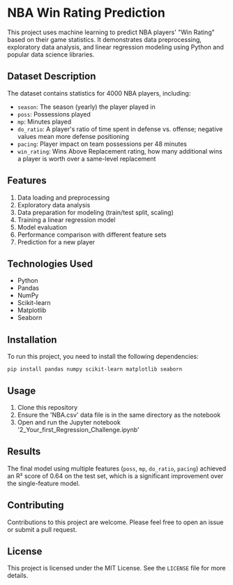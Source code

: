 # NBA Win Rating Prediction

This project uses machine learning to predict NBA players' "Win Rating" based on their game statistics. It demonstrates data preprocessing, exploratory data analysis, and linear regression modeling using Python and popular data science libraries.

## Dataset Description

The dataset contains statistics for 4000 NBA players, including:

- `season`: The season (yearly) the player played in
- `poss`: Possessions played
- `mp`: Minutes played
- `do_ratio`: A player's ratio of time spent in defense vs. offense; negative values mean more defense positioning
- `pacing`: Player impact on team possessions per 48 minutes
- `win_rating`: Wins Above Replacement rating, how many additional wins a player is worth over a same-level replacement

## Features

1. Data loading and preprocessing
2. Exploratory data analysis
3. Data preparation for modeling (train/test split, scaling)
4. Training a linear regression model
5. Model evaluation
6. Performance comparison with different feature sets
7. Prediction for a new player

## Technologies Used

- Python
- Pandas
- NumPy
- Scikit-learn
- Matplotlib
- Seaborn

## Installation

To run this project, you need to install the following dependencies:

```
pip install pandas numpy scikit-learn matplotlib seaborn
```

## Usage

1. Clone this repository
2. Ensure the 'NBA.csv' data file is in the same directory as the notebook
3. Open and run the Jupyter notebook '2_Your_first_Regression_Challenge.ipynb'

## Results

The final model using multiple features (`poss`, `mp`, `do_ratio`, `pacing`) achieved an R² score of 0.64 on the test set, which is a significant improvement over the single-feature model.

## Contributing

Contributions to this project are welcome. Please feel free to open an issue or submit a pull request.

## License

This project is licensed under the MIT License. See the `LICENSE` file for more details.

